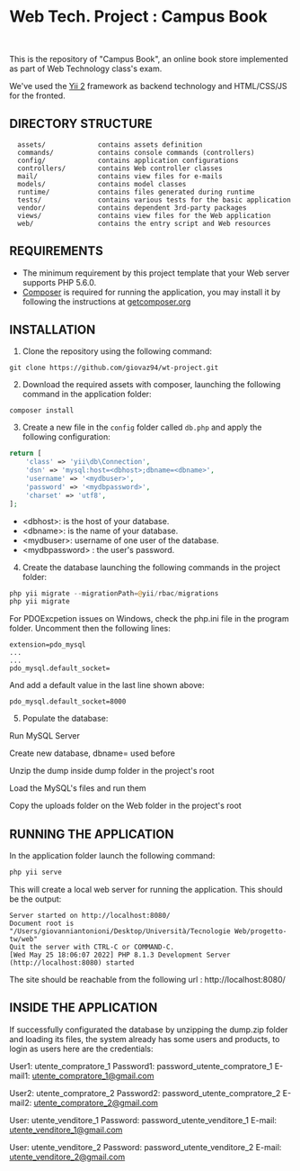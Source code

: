 

 <h1> Web Tech. Project : Campus Book  </h1>
 <br>

This is the repository of "Campus Book", an online book store implemented as part of 
Web Technology class's exam.

We've used the [Yii 2](http://www.yiiframework.com/) framework as backend technology and HTML/CSS/JS for the 
fronted.

DIRECTORY STRUCTURE
-------------------

      assets/             contains assets definition
      commands/           contains console commands (controllers)
      config/             contains application configurations
      controllers/        contains Web controller classes
      mail/               contains view files for e-mails
      models/             contains model classes
      runtime/            contains files generated during runtime
      tests/              contains various tests for the basic application
      vendor/             contains dependent 3rd-party packages
      views/              contains view files for the Web application
      web/                contains the entry script and Web resources



REQUIREMENTS
------------

- The minimum requirement by this project template that your Web server supports PHP 5.6.0.
- [Composer](http://getcomposer.org/) is required for running the application, you may install it by following the instructions
  at [getcomposer.org](http://getcomposer.org/doc/00-intro.md#installation-nix)

INSTALLATION
------------
1) Clone the repository using the following command:

~~~
git clone https://github.com/giovaz94/wt-project.git
~~~

2) Download the required assets with composer, launching the following command in the application folder:

~~~
composer install
~~~

3) Create a new file in the `config` folder called `db.php` and apply the following configuration:

```php
return [
    'class' => 'yii\db\Connection',
    'dsn' => 'mysql:host=<dbhost>;dbname=<dbname>',
    'username' => '<mydbuser>',
    'password' => '<mydbpassword>',
    'charset' => 'utf8',
];
```

 - \<dbhost\>: is the host of your database.
 - \<dbname\>: is the name of your database.
 - \<mydbuser\>: username of one user of the database.
 - \<mydbpassword\> : the user's password.

4) Create the database launching the following commands in the project folder:


```php
php yii migrate --migrationPath=@yii/rbac/migrations
php yii migrate
```

For PDOExcpetion issues on Windows, check the php.ini file in the program folder. Uncomment then the following lines:

````config
extension=pdo_mysql
...
...
pdo_mysql.default_socket=
````
And add a default value in the last line shown above:
````config
pdo_mysql.default_socket=8000
````

5) Populate the database:

Run MySQL Server

Create new database, dbname=<dbname> used before

Unzip the dump inside dump folder in the project's root

Load the MySQL's files and run them

Copy the uploads folder on the Web folder in the project's root

RUNNING THE APPLICATION
------------

In the application folder launch the following command: 

```php
php yii serve
```

This will create a local web server for running the application.
This should be the output:

```shell
Server started on http://localhost:8080/
Document root is "/Users/giovanniantonioni/Desktop/Università/Tecnologie Web/progetto-tw/web"
Quit the server with CTRL-C or COMMAND-C.
[Wed May 25 18:06:07 2022] PHP 8.1.3 Development Server (http://localhost:8080) started
```

The site should be reachable from the following url : http://localhost:8080/

INSIDE THE APPLICATION
------------

If successfully configurated the database by unzipping the dump.zip folder and loading its files,
the system already has some users and products, to login as users here are the credentials:

User1: utente_compratore_1
Password1:  password_utente_compratore_1
E-mail1:  utente_compratore_1@gmail.com

User2: utente_compratore_2
Password2:  password_utente_compratore_2
E-mail2:  utente_compratore_2@gmail.com 
 
User: utente_venditore_1   Password:  password_utente_venditore_1   E-mail:  utente_venditore_1@gmail.com

User: utente_venditore_2   Password:  password_utente_venditore_2   E-mail:  utente_venditore_2@gmail.com
